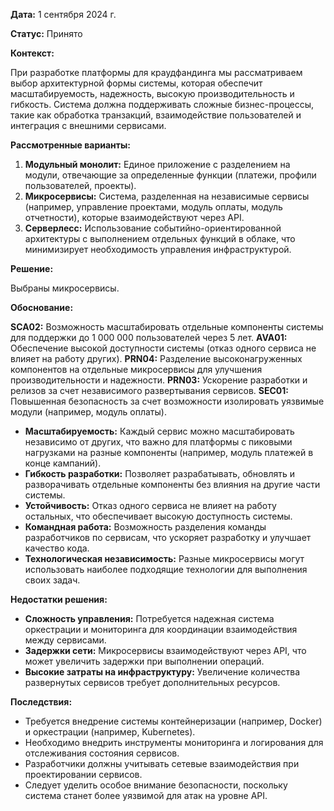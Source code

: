 **Дата:** 1 сентября 2024 г.

**Статус:** Принято

**Контекст:**

При разработке платформы для краудфандинга мы рассматриваем выбор архитектурной формы системы, которая обеспечит масштабируемость, надежность, высокую производительность и гибкость. Система должна поддерживать сложные бизнес-процессы, такие как обработка транзакций, взаимодействие пользователей и интеграция с внешними сервисами.

**Рассмотренные варианты:**

1. **Модульный монолит:** Единое приложение с разделением на модули, отвечающие за определенные функции (платежи, профили пользователей, проекты).
2. **Микросервисы:** Система, разделенная на независимые сервисы (например, управление проектами, модуль оплаты, модуль отчетности), которые взаимодействуют через API.
3. **Серверлесс:** Использование событийно-ориентированной архитектуры с выполнением отдельных функций в облаке, что минимизирует необходимость управления инфраструктурой.

**Решение:**

Выбраны микросервисы.

**Обоснование:**

**SCA02:** Возможность масштабировать отдельные компоненты системы для поддержки до 1 000 000 пользователей через 5 лет.
**AVA01:** Обеспечение высокой доступности системы (отказ одного сервиса не влияет на работу других).
**PRN04:** Разделение высоконагруженных компонентов на отдельные микросервисы для улучшения производительности и надежности.
**PRN03:** Ускорение разработки и релизов за счет независимого развертывания сервисов.
**SEC01:** Повышенная безопасность за счет возможности изолировать уязвимые модули (например, модуль оплаты).

- **Масштабируемость:** Каждый сервис можно масштабировать независимо от других, что важно для платформы с пиковыми нагрузками на разные компоненты (например, модуль платежей в конце кампаний).
- **Гибкость разработки:** Позволяет разрабатывать, обновлять и разворачивать отдельные компоненты без влияния на другие части системы.
- **Устойчивость:** Отказ одного сервиса не влияет на работу остальных, что обеспечивает высокую доступность системы.
- **Командная работа:** Возможность разделения команды разработчиков по сервисам, что ускоряет разработку и улучшает качество кода.
- **Технологическая независимость:** Разные микросервисы могут использовать наиболее подходящие технологии для выполнения своих задач.

**Недостатки решения:**

- **Сложность управления:** Потребуется надежная система оркестрации и мониторинга для координации взаимодействия между сервисами.
- **Задержки сети:** Микросервисы взаимодействуют через API, что может увеличить задержки при выполнении операций.
- **Высокие затраты на инфраструктуру:** Увеличение количества развернутых сервисов требует дополнительных ресурсов.

**Последствия:**

- Требуется внедрение системы контейнеризации (например, Docker) и оркестрации (например, Kubernetes).
- Необходимо внедрить инструменты мониторинга и логирования для отслеживания состояния сервисов.
- Разработчики должны учитывать сетевые взаимодействия при проектировании сервисов.
- Следует уделить особое внимание безопасности, поскольку система станет более уязвимой для атак на уровне API.